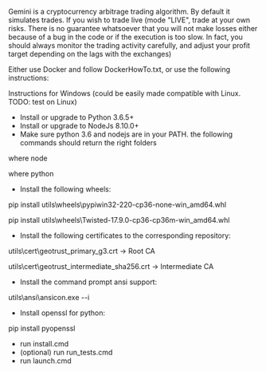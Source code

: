 Gemini is a cryptocurrency arbitrage trading algorithm. By default it simulates trades. If you wish to trade live (mode "LIVE", trade at your own risks. There is no guarantee whatsoever that you will not make losses either because of a bug in the code or if the execution is too slow. In fact, you should always monitor the trading activity carefully, and adjust your profit target depending on the lags with the exchanges)

Either use Docker and follow DockerHowTo.txt, or use the following instructions:

Instructions for Windows (could be easily made compatible with Linux. TODO: test on Linux)
- Install or upgrade to Python 3.6.5+
- Install or upgrade to NodeJs 8.10.0+
- Make sure python 3.6 and nodejs are in your PATH. the following commands should return the right folders

where node

where python
- Install the following wheels:

pip install utils\wheels\pypiwin32-220-cp36-none-win_amd64.whl

pip install utils\wheels\Twisted-17.9.0-cp36-cp36m-win_amd64.whl
- Install the following certificates to the corresponding repository:

utils\cert\geotrust_primary_g3.crt -> Root CA

utils\cert\geotrust_intermediate_sha256.crt -> Intermediate CA
- Install the command prompt ansi support:

utils\ansi\ansicon.exe --i
- Install openssl for python:

pip install pyopenssl
- run install.cmd
- (optional) run run_tests.cmd
- run launch.cmd
